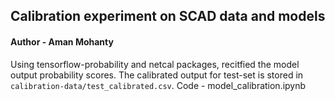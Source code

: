 ## Calibration experiment on SCAD data and models
#### Author - Aman Mohanty

Using tensorflow-probability and netcal packages, recitfied the model output probability scores. 
The calibrated output for test-set is stored in `calibration-data/test_calibrated.csv`.
Code - model_calibration.ipynb
